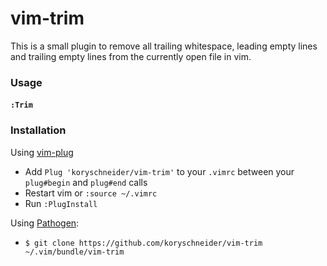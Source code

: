 # vim-trim

This is a small plugin to remove all trailing whitespace, leading empty lines and trailing empty lines from the currently open
file in vim.

### Usage

#### `:Trim`

### Installation

Using [vim-plug](https://github.com/junegunn/vim-plug)

 - Add `Plug 'koryschneider/vim-trim'` to your `.vimrc` between your `plug#begin` and `plug#end` calls
 - Restart vim or `:source ~/.vimrc`
 - Run `:PlugInstall`

Using [Pathogen](https://github.com/tpope/vim-pathogen):

 - `$ git clone https://github.com/koryschneider/vim-trim ~/.vim/bundle/vim-trim`
